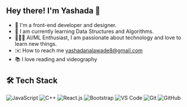 ## Hey there! I'm Yashada 🚀



- 💫 I'm a front-end developer and designer.
- 🧩 I am currently learning Data Structures and Algorithms.
- 👩🏻‍💻 AI/ML Enthusiast, I am passionate about technology and love to learn new things.
- ✉️ How to reach me yashadanalawade8@gmail.com
- 📚 I love reading and videography


## 🛠 Tech Stack

![JavaScript](https://img.shields.io/badge/-JavaScript-F7DF1E?style=flat&logo=javascript&logoColor=black)
![C++](https://img.shields.io/badge/-C++-00599C?style=flat&logo=cplusplus&logoColor=white)
![React.js](https://img.shields.io/badge/-React-61DAFB?style=flat&logo=react&logoColor=black)
![Bootstrap](https://img.shields.io/badge/-Bootstrap-563D7C?style=flat&logo=bootstrap&logoColor=white)
![VS Code](https://img.shields.io/badge/-VS%20Code-0078D4?style=flat&logo=visual-studio-code&logoColor=white)
![Git](https://img.shields.io/badge/-Git-F05032?style=flat&logo=git&logoColor=white)
![GitHub](https://img.shields.io/badge/-GitHub-181717?style=flat&logo=github&logoColor=white)

